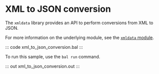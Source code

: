 # XML to JSON conversion

The `xmldata` library provides an API to perform conversions from XML to JSON.

For more information on the underlying module, see the [`xmldata` module](https://lib.ballerina.io/ballerina/xmldata/latest/).

::: code xml_to_json_conversion.bal :::

To run this sample, use the `bal run` command.

::: out xml_to_json_conversion.out :::